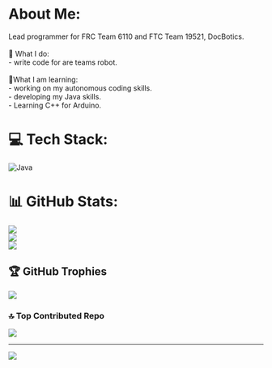 # About Me:
Lead programmer for FRC Team 6110 and FTC Team 19521, DocBotics.<br><br>🔧 What I do:<br>- write code for are teams robot. <br><br>🌱What I am learning:<br>- working on my autonomous coding skills.<br>- developing my Java skills.<br>- Learning C++ for Arduino.<br>


# 💻 Tech Stack:
![Java](https://img.shields.io/badge/java-%23ED8B00.svg?style=for-the-badge&logo=openjdk&logoColor=white)
# 📊 GitHub Stats:
![](https://github-readme-stats.vercel.app/api?username=Robotwaterfall&theme=onedark&hide_border=false&include_all_commits=false&count_private=false)<br/>
![](https://nirzak-streak-stats.vercel.app/?user=Robotwaterfall&theme=onedark&hide_border=false)<br/>
![](https://github-readme-stats.vercel.app/api/top-langs/?username=Robotwaterfall&theme=onedark&hide_border=false&include_all_commits=false&count_private=false&layout=compact)

## 🏆 GitHub Trophies
![](https://github-profile-trophy.vercel.app/?username=Robotwaterfall&theme=onedark&no-frame=false&no-bg=false&margin-w=4)

### 🔝 Top Contributed Repo
![](https://github-contributor-stats.vercel.app/api?username=Robotwaterfall&limit=5&theme=onedark&combine_all_yearly_contributions=true)

---
[![](https://visitcount.itsvg.in/api?id=Robotwaterfall&icon=8&color=12)](https://visitcount.itsvg.in)

<!-- Proudly created with GPRM ( https://gprm.itsvg.in ) -->
